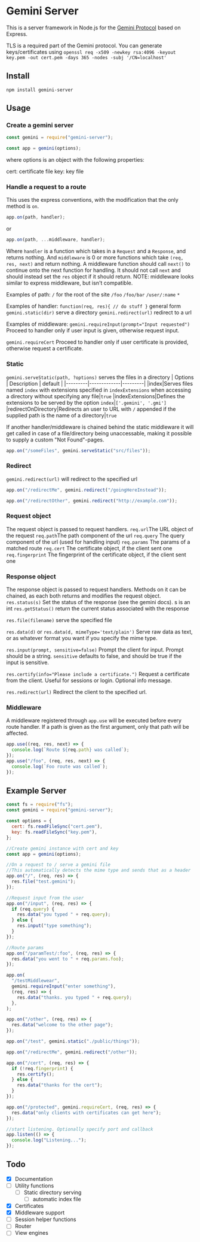 # Gemini Server

This is a server framework in Node.js for the
[Gemini Protocol](https://gemini.circumlunar.space/) based on Express.

TLS is a required part of the Gemini protocol. You can generate
keys/certificates using
`openssl req -x509 -newkey rsa:4096 -keyout key.pem -out cert.pem -days 365 -nodes -subj '/CN=localhost'`

## Install

`npm install gemini-server`

## Usage

### Create a gemini server

```javascript
const gemini = require("gemini-server");

const app = gemini(options);
```

where options is an object with the following properties:

cert: certificate file key: key file

### Handle a request to a route

This uses the express conventions, with the modification that the only method is
`on`.

```javascript
app.on(path, handler);
```

or

```javascript
app.on(path, ...middleware, handler);
```

Where `handler` is a function which takes in a `Request` and a `Response`, and
returns nothing. And `middleware` is 0 or more functions which take
`(req, res, next)` and return nothing. A middleware function should call
`next()` to continue onto the next function for handling. It should not call
`next` and should instead set the `res` object if it should return. NOTE:
middleware looks similar to express middleware, but isn't compatible.

Examples of path: `/` for the root of the site `/foo` `/foo/bar` `/user/:name`
`*`

Examples of handler: `function(req, res){ // do stuff }` general form
`gemini.static(dir)` serve a directory `gemini.redirect(url)` redirect to a url

Examples of middleware: `gemini.requireInput(prompt="Input requested")` Proceed
to handler only if user input is given, otherwise request input.

`gemini.requireCert` Proceed to handler only if user certificate is provided,
otherwise request a certificate.

### Static

`gemini.serveStatic(path, ?options)` serves the files in a directory
| Options | Description | default |
|---------|-------------|---------|
|index|Serves files named `index` with extensions specified in `indexExtensions` when accessing a directory without specifying any file|`true`
|indexExtensions|Defines the extensions to be served by the option `index`|`['.gemini', '.gmi']`
|redirectOnDirectory|Redirects an user to URL with `/` appended if the supplied path is the name of a directory|`true`

If another handler/middleware is chained behind the static middleware it will get called in case of a file/directory being unaccessable, making it possible to supply a custom "Not Found"-pages.

```javascript
app.on("/someFiles", gemini.serveStatic("src/files"));
```

### Redirect

`gemini.redirect(url)` will redirect to the specified url

```javascript
app.on("/redirectMe", gemini.redirect("/goingHereInstead"));

app.on("/redirectOther", gemini.redirect("http://example.com"));
```

### Request object

The request object is passed to request handlers. `req.url`The URL object of the
request `req.path`The path component of the url `req.query` The query component
of the url (used for handling input) `req.params` The params of a matched route
`req.cert` The certificate object, if the client sent one `req.fingerprint` The
fingerprint of the certificate object, if the client sent one

### Response object

The response object is passed to request handlers. Methods on it can be chained,
as each both returns and modifies the request object. `res.status(s)` Set the
status of the response (see the gemini docs). s is an int `res.getStatus()`
return the current status associated with the response

`res.file(filename)` serve the specified file

`res.data(d)` or `res.data(d, mimeType='text/plain')` Serve raw data as text, or
as whatever format you want if you specify the mime type.

`res.input(prompt, sensitive=false)` Prompt the client for input. Prompt should
be a string. `sensitive` defaults to false, and should be true if the input is
sensitive.

`res.certify(info="Please include a certificate.")` Request a certificate from
the client. Useful for sessions or login. Optional info message.

`res.redirect(url)` Redirect the client to the specified url.

### Middleware

A middleware registered through `app.use` will be executed before every route
handler. If a path is given as the first argument, only that path will be
affected.

```javascript
app.use((req, res, next) => {
  console.log(`Route ${req.path} was called`);
});
app.use("/foo", (req, res, next) => {
  console.log(`Foo route was called`);
});
```

## Example Server

```javascript
const fs = require("fs");
const gemini = require("gemini-server");

const options = {
  cert: fs.readFileSync("cert.pem"),
  key: fs.readFileSync("key.pem"),
};

//Create gemini instance with cert and key
const app = gemini(options);

//On a request to / serve a gemini file
//This automatically detects the mime type and sends that as a header
app.on("/", (req, res) => {
  res.file("test.gemini");
});

//Request input from the user
app.on("/input", (req, res) => {
  if (req.query) {
    res.data("you typed " + req.query);
  } else {
    res.input("type something");
  }
});

//Route params
app.on("/paramTest/:foo", (req, res) => {
  res.data("you went to " + req.params.foo);
});

app.on(
  "/testMiddlewear",
  gemini.requireInput("enter something"),
  (req, res) => {
    res.data("thanks. you typed " + req.query);
  },
);

app.on("/other", (req, res) => {
  res.data("welcome to the other page");
});

app.on("/test", gemini.static("./public/things"));

app.on("/redirectMe", gemini.redirect("/other"));

app.on("/cert", (req, res) => {
  if (!req.fingerprint) {
    res.certify();
  } else {
    res.data("thanks for the cert");
  }
});

app.on("/protected", gemini.requireCert, (req, res) => {
  res.data("only clients with certificates can get here");
});

//start listening. Optionally specify port and callback
app.listen(() => {
  console.log("Listening...");
});
```

## Todo

- [x] Documentation
- [ ] Utility functions
  - [ ] Static directory serving
    - [ ] automatic index file
- [x] Certificates
- [x] Middleware support
- [ ] Session helper functions
- [ ] Router
- [ ] View engines
